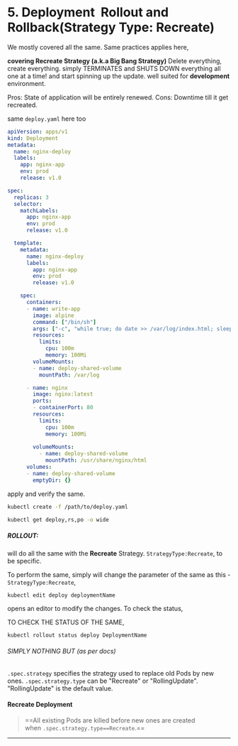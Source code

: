 # 5. Deployment  Rollout and Rollback(Strategy Type: Recreate)

We mostly covered all the same. Same practices applies here,

**covering Recreate Strategy (a.k.a Big Bang Strategy)**
Delete everything, create everything.
simply TERMINATES and SHUTS DOWN everything all one at a time! and start spinning up the update. 
well suited for **development** environment. 

Pros: State of application will be entirely renewed. 
Cons: Downtime till it get recreated. 


same `deploy.yaml` here too
```yaml
apiVersion: apps/v1
kind: Deployment
metadata:
  name: nginx-deploy
  labels:
    app: nginx-app
    env: prod
    release: v1.0

spec:
  replicas: 3
  selector:
    matchLabels:
      app: nginx-app
      env: prod
      release: v1.0

  template:
    metadata:
      name: nginx-deploy
      labels:
        app: nginx-app
        env: prod
        release: v1.0

    spec:
      containers:
      - name: write-app
        image: alpine
        command: ["/bin/sh"]
        args: ["-c", "while true; do date >> /var/log/index.html; sleep 10; done"]
        resources:
          limits:
            cpu: 100m
            memory: 100Mi
        volumeMounts:
        - name: deploy-shared-volume
          mountPath: /var/log

      - name: nginx
        image: nginx:latest
        ports:
        - containerPort: 80
        resources:
          limits:
            cpu: 100m
            memory: 100Mi
         
        volumeMounts:
          - name: deploy-shared-volume
            mountPath: /usr/share/nginx/html
      volumes:  
      - name: deploy-shared-volume
        emptyDir: {}
```
apply and verify the same.
```sh
kubectl create -f /path/to/deploy.yaml
```
```sh
kubectl get deploy,rs,po -o wide
```

##### ROLLOUT: 
will do all the same with the **Recreate** Strategy. `StrategyType:Recreate`, to be specific. 

To perform the same, simply will change the parameter of the same as this - `StrategyType:Recreate`,

```
kubectl edit deploy deploymentName
```
opens an editor to modify the changes. To check the status,

TO CHECK THE STATUS OF THE SAME,
```
kubectl rollout status deploy DeploymentName
```

###### SIMPLY NOTHING BUT (as per docs)
`.spec.strategy` specifies the strategy used to replace old Pods by new ones. `.spec.strategy.type` can be "Recreate" or "RollingUpdate". "RollingUpdate" is the default value.

#### Recreate Deployment
> ==All existing Pods are killed before new ones are created when `.spec.strategy.type==Recreate`.==

---

